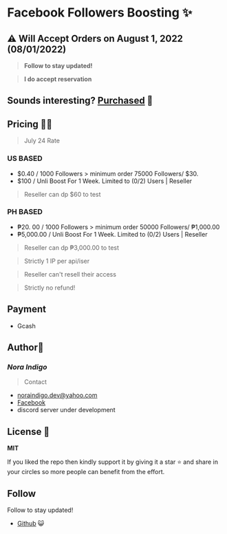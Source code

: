 # Facebook Followers Boosting  ✨

## ⚠️ Will Accept Orders on August 1, 2022 (08/01/2022)
> **Follow to stay updated!**

> **I do accept reservation**

## __Sounds interesting? [Purchased](#price-) 🤝__ ##

## Pricing 🔖💵
> July 24 Rate
### US BASED
* $0.40 / 1000 Followers > minimum order 75000 Followers/ $30.
* $100 / Unli Boost For 1 Week. Limited to (0/2) Users | Reseller
> Reseller can dp $60 to test
### PH BASED
* &#8369;20. 00 / 1000 Followers > minimum order 50000 Followers/ &#8369;1,000.00
* &#8369;5,000.00 / Unli Boost For 1 Week. Limited to (0/2) Users | Reseller
> Reseller can dp  &#8369;3,000.00 to test

> Strictly 1 IP per api/iser

> Reseller can't resell their access

> Strictly no refund!

## Payment 
* Gcash

## Author📝
### _Nora Indigo_ ###
> Contact
* noraindigo.dev@yahoo.com
* [Facebook](https://www.facebook.com/messages/t/100083823999404)
* discord server under development
## License 🔰
**MIT**

If you liked the repo then kindly support it by giving it a star ⭐ and share in your circles so more people can benefit from the effort.

## Follow
Follow to stay updated!
* [Github](https://github.com/noraindigo) 😺
